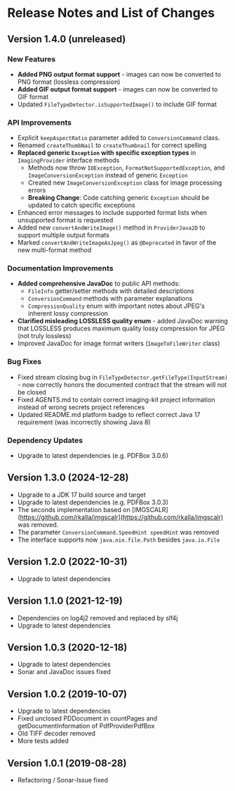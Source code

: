 # Release Notes and List of Changes

## Version 1.4.0 (unreleased)

### New Features
-  **Added PNG output format support** - images can now be converted to PNG format (lossless compression)
-  **Added GIF output format support** - images can now be converted to GIF format
-  Updated `FileTypeDetector.isSupportedImage()` to include GIF format

### API Improvements
- Explicit `keepAspectRatio` parameter added to `ConversionCommand` class.
- Renamed `createThumbNail` to `createThumbnail` for correct spelling
-  **Replaced generic `Exception` with specific exception types** in `ImagingProvider` interface methods
   - Methods now throw `IOException`, `FormatNotSupportedException`, and `ImageConversionException` instead of generic `Exception`
   - Created new `ImageConversionException` class for image processing errors
   - **Breaking Change**: Code catching generic `Exception` should be updated to catch specific exceptions
-  Enhanced error messages to include supported format lists when unsupported format is requested
-  Added new `convertAndWriteImage()` method in `ProviderJava2D` to support multiple output formats
-  Marked `convertAndWriteImageAsJpeg()` as `@Deprecated` in favor of the new multi-format method

### Documentation Improvements
-  **Added comprehensive JavaDoc** to public API methods:
   - `FileInfo` getter/setter methods with detailed descriptions
   - `ConversionCommand` methods with parameter explanations
   - `CompressionQuality` enum with important notes about JPEG's inherent lossy compression
-  **Clarified misleading LOSSLESS quality enum** - added JavaDoc warning that LOSSLESS produces maximum quality lossy compression for JPEG (not truly lossless)
-  Improved JavaDoc for image format writers (`ImageToFileWriter` class)

### Bug Fixes
-  Fixed stream closing bug in `FileTypeDetector.getFileType(InputStream)` - now correctly honors the documented contract that the stream will not be closed
-  Fixed AGENTS.md to contain correct imaging-kit project information instead of wrong secrets project references
-  Updated README.md platform badge to reflect correct Java 17 requirement (was incorrectly showing Java 8)

### Dependency Updates
-  Upgrade to latest dependencies (e.g. PDFBox 3.0.6)

## Version  1.3.0 (2024-12-28)
-  Upgrade to a JDK 17 build source and target
-  Upgrade to latest dependencies (e.g. PDFBox 3.0.3)
-  The seconds implementation based on [IMGSCALR](https://github.com/rkalla/imgscalr](https://github.com/rkalla/imgscalr) was removed.
-  The parameter `ConversionCommand.SpeedHint speedHint` was removed
-  The interface supports now `java.nio.file.Path` besides `java.io.File`

## Version 1.2.0 (2022-10-31)
-  Upgrade to latest dependencies

## Version 1.1.0 (2021-12-19)
-  Dependencies on log4j2 removed and replaced by slf4j
-  Upgrade to latest dependencies

## Version 1.0.3 (2020-12-18)
-  Upgrade to latest dependencies
-  Sonar and JavaDoc issues fixed

## Version 1.0.2 (2019-10-07)
-  Upgrade to latest dependencies
-  Fixed unclosed PDDocument in countPages and getDocumentInformation of PdfProviderPdfBox
-  Old TIFF decoder removed
-  More tests added

## Version 1.0.1 (2019-08-28)
-  Refactoring / Sonar-Issue fixed